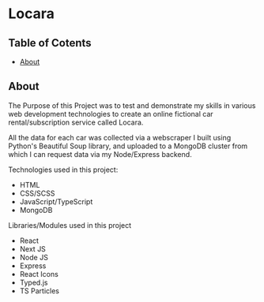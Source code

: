 # Locara

## Table of Cotents

- [About](#about)

## About <a name="about"></a>

The Purpose of this Project was to test and demonstrate my skills in various web development technologies to create an online fictional car rental/subscription service called Locara.

All the data for each car was collected via a webscraper I built using Python's Beautiful Soup library, and uploaded to a MongoDB cluster from which I can request data via my Node/Express backend.

Technologies used in this project:

- HTML
- CSS/SCSS
- JavaScript/TypeScript
- MongoDB

Libraries/Modules used in this project

- React
- Next JS
- Node JS
- Express
- React Icons
- Typed.js
- TS Particles
